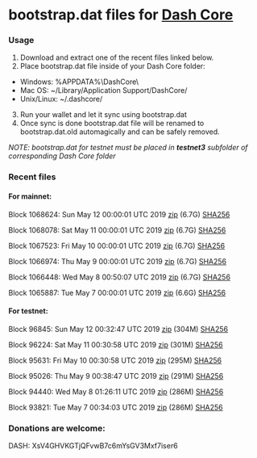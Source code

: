 # bootstrap.dat files for [Dash Core](https://www.dash.org)

### Usage

1. Download and extract one of the recent files linked below.
2. Place bootstrap.dat file inside of your Dash Core folder:
 - Windows: %APPDATA%\DashCore\
 - Mac OS: ~/Library/Application Support/DashCore/
 - Unix/Linux: ~/.dashcore/
3. Run your wallet and let it sync using bootstrap.dat
4. Once sync is done bootstrap.dat file will be renamed to bootstrap.dat.old automagically and can be safely removed.

_NOTE: bootstrap.dat for testnet must be placed in **testnet3** subfolder of corresponding Dash Core folder_

### Recent files

#### For mainnet:

Block 1068624: Sun May 12 00:00:01 UTC 2019 [zip](https://dash-bootstrap.ams3.digitaloceanspaces.com/mainnet/2019-05-12/bootstrap.dat.zip) (6.7G) [SHA256](https://dash-bootstrap.ams3.digitaloceanspaces.com/mainnet/2019-05-12/sha256.txt)

Block 1068078: Sat May 11 00:00:01 UTC 2019 [zip](https://dash-bootstrap.ams3.digitaloceanspaces.com/mainnet/2019-05-11/bootstrap.dat.zip) (6.7G) [SHA256](https://dash-bootstrap.ams3.digitaloceanspaces.com/mainnet/2019-05-11/sha256.txt)

Block 1067523: Fri May 10 00:00:01 UTC 2019 [zip](https://dash-bootstrap.ams3.digitaloceanspaces.com/mainnet/2019-05-10/bootstrap.dat.zip) (6.7G) [SHA256](https://dash-bootstrap.ams3.digitaloceanspaces.com/mainnet/2019-05-10/sha256.txt)

Block 1066974: Thu May  9 00:00:01 UTC 2019 [zip](https://dash-bootstrap.ams3.digitaloceanspaces.com/mainnet/2019-05-09/bootstrap.dat.zip) (6.7G) [SHA256](https://dash-bootstrap.ams3.digitaloceanspaces.com/mainnet/2019-05-09/sha256.txt)

Block 1066448: Wed May  8 00:50:07 UTC 2019 [zip](https://dash-bootstrap.ams3.digitaloceanspaces.com/mainnet/2019-05-08/bootstrap.dat.zip) (6.7G) [SHA256](https://dash-bootstrap.ams3.digitaloceanspaces.com/mainnet/2019-05-08/sha256.txt)

Block 1065887: Tue May  7 00:00:01 UTC 2019 [zip](https://dash-bootstrap.ams3.digitaloceanspaces.com/mainnet/2019-05-07/bootstrap.dat.zip) (6.6G) [SHA256](https://dash-bootstrap.ams3.digitaloceanspaces.com/mainnet/2019-05-07/sha256.txt)


#### For testnet:

Block 96845: Sun May 12 00:32:47 UTC 2019 [zip](https://dash-bootstrap.ams3.digitaloceanspaces.com/testnet/2019-05-12/bootstrap.dat.zip) (304M) [SHA256](https://dash-bootstrap.ams3.digitaloceanspaces.com/testnet/2019-05-12/sha256.txt)

Block 96224: Sat May 11 00:30:58 UTC 2019 [zip](https://dash-bootstrap.ams3.digitaloceanspaces.com/testnet/2019-05-11/bootstrap.dat.zip) (301M) [SHA256](https://dash-bootstrap.ams3.digitaloceanspaces.com/testnet/2019-05-11/sha256.txt)

Block 95631: Fri May 10 00:30:58 UTC 2019 [zip](https://dash-bootstrap.ams3.digitaloceanspaces.com/testnet/2019-05-10/bootstrap.dat.zip) (295M) [SHA256](https://dash-bootstrap.ams3.digitaloceanspaces.com/testnet/2019-05-10/sha256.txt)

Block 95026: Thu May  9 00:38:47 UTC 2019 [zip](https://dash-bootstrap.ams3.digitaloceanspaces.com/testnet/2019-05-09/bootstrap.dat.zip) (291M) [SHA256](https://dash-bootstrap.ams3.digitaloceanspaces.com/testnet/2019-05-09/sha256.txt)

Block 94440: Wed May  8 01:26:11 UTC 2019 [zip](https://dash-bootstrap.ams3.digitaloceanspaces.com/testnet/2019-05-08/bootstrap.dat.zip) (286M) [SHA256](https://dash-bootstrap.ams3.digitaloceanspaces.com/testnet/2019-05-08/sha256.txt)

Block 93821: Tue May  7 00:34:03 UTC 2019 [zip](https://dash-bootstrap.ams3.digitaloceanspaces.com/testnet/2019-05-07/bootstrap.dat.zip) (286M) [SHA256](https://dash-bootstrap.ams3.digitaloceanspaces.com/testnet/2019-05-07/sha256.txt)


### Donations are welcome:

DASH: XsV4GHVKGTjQFvwB7c6mYsGV3Mxf7iser6
